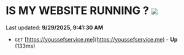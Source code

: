 # IS MY WEBSITE RUNNING ? [![](https://img.shields.io/static/v1?label=Sponsor&message=%E2%9D%A4&logo=GitHub&color=%23fe8e86)](https://github.com/sponsors/Youssef-Lehmam)

Last updated: **9/29/2025, 9:41:30 AM**

- `GET` [https://youssefservice.me](https://youssefservice.me) - **Up** (133ms)
